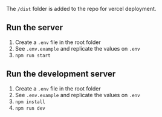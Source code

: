 The `/dist` folder is added to the repo for vercel deployment.

## Run the server

1.  Create a `.env` file in the root folder
2.  See `.env.example` and replicate the values on `.env`
3.  `npm run start`

## Run the development server

1.  Create a `.env` file in the root folder
2.  See `.env.example` and replicate the values on `.env`
3.  `npm install`
4.  `npm run dev`
